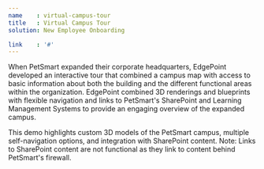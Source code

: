 ```yaml
---
name    : virtual-campus-tour
title   : Virtual Campus Tour
solution: New Employee Onboarding

link    : '#'
---
```

When PetSmart expanded their corporate headquarters, EdgePoint developed an interactive tour that combined a campus map with access to basic information about both the building and the different functional areas within the organization. EdgePoint combined 3D renderings and blueprints with flexible navigation and links to PetSmart's SharePoint and Learning Management Systems to provide an engaging overview of the expanded campus.

This demo highlights custom 3D models of the PetSmart campus, multiple self-navigation options, and integration with SharePoint content. Note: Links to SharePoint content are not functional as they link to content behind PetSmart's firewall.
